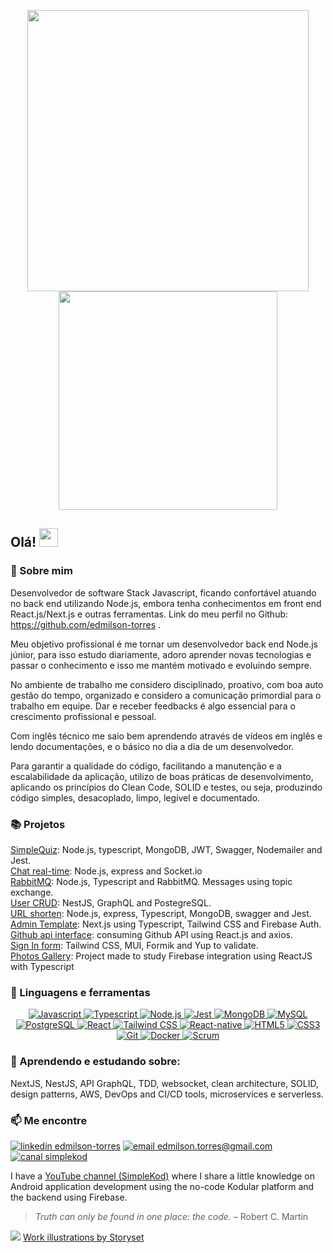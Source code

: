 <p align="center"><a href="#">
    <img align="center" width="450" src="https://user-images.githubusercontent.com/64763336/199843578-33d3805c-f9a5-47e0-95e9-6eba10add45c.svg" />
  </a>
  <span><a href="#">
<img align="center" width="350" src="https://user-images.githubusercontent.com/64763336/199843667-2f27a6f4-72b2-470c-9473-79946475b70f.png" />
  </a>
</p>
    
## Olá! <img src="https://raw.githubusercontent.com/iampavangandhi/iampavangandhi/master/gifs/Hi.gif" width="30px"></h2>
### 🪪 Sobre mim
Desenvolvedor de software Stack Javascript, ficando confortável atuando no back end utilizando Node.js, embora tenha conhecimentos em front end React.js/Next.js e outras ferramentas. Link do meu perfil no Github: https://github.com/edmilson-torres .

Meu objetivo profissional é me tornar um desenvolvedor back end Node.js júnior, para isso estudo diariamente, adoro aprender novas tecnologias e passar o conhecimento e isso me mantém motivado e evoluindo sempre.

No ambiente de trabalho me considero disciplinado, proativo, com boa auto gestão do tempo, organizado e considero a comunicação primordial para o trabalho em equipe. Dar e receber feedbacks é algo essencial para o crescimento profissional e pessoal.

Com inglês técnico me saio bem aprendendo através de vídeos em inglês e lendo documentações, e o básico no dia a dia de um desenvolvedor.

Para garantir a qualidade do código, facilitando a manutenção e a escalabilidade da aplicação, utilizo de boas práticas de desenvolvimento, aplicando os princípios do Clean Code, SOLID e testes, ou seja, produzindo código simples, desacoplado, limpo, legível e documentado.


### 📚 Projetos

<a href="https://github.com/edmilson-torres/simplequiz-api">SimpleQuiz</a>: Node.js, typescript, MongoDB, JWT, Swagger, Nodemailer and Jest.  
<a href="https://github.com/edmilson-torres/nodejs-socketio">Chat real-time</a>: Node.js, express and Socket.io  
<a href="https://github.com/edmilson-torres/nodejs-rabbitmq">RabbitMQ</a>: Node.js, Typescript and RabbitMQ. Messages using topic exchange.  
<a href="https://github.com/edmilson-torres/nestjs-graphql-postgres">User CRUD</a>: NestJS, GraphQL and PostegreSQL.  
<a href="https://github.com/edmilson-torres/url-shortener-dio">URL shorten</a>: Node.js, express, Typescript, MongoDB, swagger and Jest.  
<a href="https://github.com/edmilson-torres/admin-template">Admin Template</a>: Next.js using Typescript, Tailwind CSS and Firebase Auth.  
<a href="https://github.com/edmilson-torres/github-api-interface">Github api interface</a>: consuming Github API using React.js and axios.  
<a href="https://github.com/edmilson-torres/react-form-mui-tailwind">Sign In form</a>: Tailwind CSS, MUI, Formik and Yup to validate.  
<a href="https://github.com/edmilson-torres/gallery-react-firebase">Photos Gallery</a>: Project made to study Firebase integration using ReactJS with Typescript  

### 🌱 Linguagens e ferramentas
<p style="text-align:center"><a href="#">
<img alt="Javascript" src="https://img.shields.io/badge/javascript-%230d1117.svg?style=for-the-badge&logo=javascript"/>
<img alt="Typescript" src="https://img.shields.io/badge/typescript-%230d1117.svg?style=for-the-badge&logo=typescript"/>
    
<img alt="Node.js" src="https://img.shields.io/badge/node_js-%230d1117?style=for-the-badge&logo=nodedotjs"/>
<img alt="Jest" src="https://img.shields.io/badge/jest-%230d1117?style=for-the-badge&logo=jest"/>

<img alt="MongoDB" src="https://img.shields.io/badge/mongodb-%230d1117?style=for-the-badge&logo=mongodb"/>
<img alt="MySQL" src="https://img.shields.io/badge/MySQL-%230d1117?style=for-the-badge&logo=mysql"/>
<img alt="PostgreSQL" src="https://img.shields.io/badge/PostgreSQL-%230d1117?style=for-the-badge&logo=postgresql"/>

<img alt="React" src="https://img.shields.io/badge/react-%230d1117.svg?style=for-the-badge&logo=react"/>
<img alt="Tailwind CSS" src="https://img.shields.io/badge/tailwindcss-%230d1117?style=for-the-badge&logo=tailwindcss"/>
<img alt="React-native" src="https://img.shields.io/badge/react_native-%230d1117.svg?style=for-the-badge&logo=react"/>
<img alt="HTML5" src= "https://img.shields.io/badge/html5-%230d1117.svg?style=for-the-badge&logo=html5">
<img alt="CSS3" src= "https://img.shields.io/badge/css3-%230d1117.svg?style=for-the-badge&logo=css3&logoColor=1572B6">
 
<img alt="Git" src="https://img.shields.io/badge/git-%230d1117?style=for-the-badge&logo=git"/>
<img alt="Docker" src="https://img.shields.io/badge/Docker-%230d1117?style=for-the-badge&logo=Docker"/>
<img alt="Scrum" src="https://img.shields.io/badge/scrum-%230d1117?style=for-the-badge&logo=Scrum%20Alliance"/>
</a>
</p>
  
### 📝 Aprendendo e estudando sobre: 
NextJS, NestJS, API GraphQL, TDD, websocket, clean architecture, SOLID, design patterns, AWS, DevOps and CI/CD tools, microservices e serverless.
  
### 📫 Me encontre
<a href="https://www.linkedin.com/in/edmilson-torres"><img alt="linkedin edmilson-torres" src="https://img.shields.io/badge/-Edmilson Torres-0077B5?style=flat-square&logo=Linkedin&logoColor=white"/></a>
<a href="mailto:edmilson.torres@gmail.com"><img alt="email edmilson.torres@gmail.com" src="https://img.shields.io/badge/-edmilson.torres@gmail.com-D14836?style=flat-square&logo=Gmail&logoColor=white"/></a>
<a href="https://www.youtube.com/c/simplekod"><img alt="canal simplekod" src="https://img.shields.io/badge/-SimpleKod-D62422?style=flat-square&labelColor=D62422&logo=youtube&logoColor=white"/></a>

I have a [YouTube channel (SimpleKod)](https://www.youtube.com/c/simplekod) where I share a little knowledge on Android application development using the no-code Kodular platform and the backend using Firebase.

> _Truth can only be found in one place: the code._ – Robert C. Martin
<img src= "https://komarev.com/ghpvc/?username=edmilson-torres&label=Profile%20views&color=0e75b6&style=flat%22%20alt=%22edmilson-torres">
<a href="https://storyset.com/work">Work illustrations by Storyset</a>
